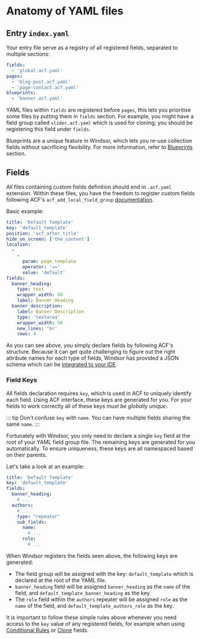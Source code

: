 # Anatomy of YAML files

## Entry `index.yaml`
Your entry file serve as a registry of all registered fields, separated to multiple sections:
```yaml
fields:
  - 'global.acf.yaml'
pages:
  - 'blog-post.acf.yaml'
  - 'page-contact.acf.yaml'
blueprints:
  - 'banner.acf.yaml'
```

YAML files within `fields` are registered before `pages`, this lets you prioritise some files by putting them in `fields` section. For example, you might have a field group called `slider.acf.yaml` which is used for cloning; you should be registering this field under `fields`.

Blueprints are a unique feature in Windsor, which lets you re-use collection fields without sacrificing flexibility. For more information, refer to [Blueprints](/blueprints) section.

## Fields

All files containing custom fields definition should end in `.acf.yaml` extension. Within these files, you have the freedom to register custom fields following ACF's `acf_add_local_field_group` [documentation](https://www.advancedcustomfields.com/resources/register-fields-via-php/).

Basic example:
```yaml
title: 'Default Template'
key: 'default_template'
position: 'acf_after_title'
hide_on_screen: ['the_content']
location:
  -
    -
      param: page_template
      operator: '=='
      value: 'default'
fields:
  banner_heading:
    type: text
    wrapper_width: 50
    label: Banner Heading
  banner_description:
    label: Banner Description
    type: 'textarea'
    wrapper_width: 50
    new_lines: 'br'
    rows: 4
```

As you can see above, you simply declare fields by following ACF's structure. Because it can get quite challenging to figure out the right attribute names for each type of fields, Windsor has provided a JSON schema which can be [integrated to your IDE](/ide).

### Field Keys

All fields declaration requires `key`, which is used in ACF to uniquely identify each field. Using ACF interface, these keys are generated for you. For your fields to work correctly all of these keys *must be globally unique*.

::: tip
Don't confuse `key` with `name`. You can have multiple fields sharing the same `name`.
:::

Fortunately with Windsor, you only need to declare a single `key` field at the root of your YAML field group file. The remaining keys are generated for you automatically. To ensure uniqueness, these keys are all namespaced based on their parents.

Let's take a look at an example:
```yaml
title: 'Default Template'
key: 'default_template'
fields:
  banner_heading:
    # ...
  authors:
    # ...
    type: "repeater"
    sub_fields:
      name:
        # ...
      role:
        # ...
```

When Windsor registers the fields seen above, the following keys are generated:
- The field group will be assigned with the key: `default_template` which is declared at the root of the YAML file.
- `banner_heading` field will be assigned `banner_heading` as the `name` of the field, and `default_template_banner_heading` as the key.
- The `role` field within the `authors` repeater will be assigned `role` as the `name` of the field, and `default_template_authors_role` as the key.

It is important to follow these simple rules above whenever you need access to the `key` value of any registered fields, for example when using [Conditional Rules](/guides/conditional) or [Clone](/guides/clone) fields.

